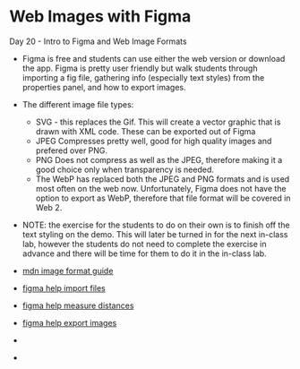 # Web Images with Figma

Day 20 - Intro to Figma and Web Image Formats

- Figma is free and students can use either the web version or download the app. Figma is pretty user friendly but walk students through importing a fig file, gathering info (especially text styles) from the properties panel, and how to export images.

- The different image file types:
  - SVG - this replaces the Gif. This will create a vector graphic that is drawn with XML code. These can be exported out of Figma
  - JPEG Compresses pretty well, good for high quality images and prefered over PNG.
  - PNG Does not compress as well as the JPEG, therefore making it a good choice only when transparency is needed.
  - The WebP has replaced both the JPEG and PNG formats and is used most often on the web now. Unfortunately, Figma does not have the option to export as WebP, therefore that file format will be covered in Web 2.

- NOTE: the exercise for the students to do on their own is to finish off the text styling on the demo. This will later be turned in for the next in-class lab, however the students do not need to complete the exercise in advance and there will be time for them to do it in the in-class lab.

- [mdn image format guide](https://developer.mozilla.org/en-US/docs/Web/Media/Formats/Image_types)
- [figma help import files](https://help.figma.com/hc/en-us/articles/360041003114-Import-files-into-Figma)
- [figma help measure distances](https://help.figma.com/hc/en-us/articles/360039956974-Measure-distances-between-layers)
- [figma help export images](https://designlab.com/blog/how-to-export-images-from-figma/)
- []()
- []()